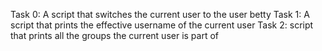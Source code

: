 Task 0: A script that switches the current user to the user betty
Task 1: A script that prints the effective username of the current user
Task 2: script that prints all the groups the current user is part of
